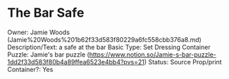 # The Bar Safe

Owner: Jamie Woods (Jamie%20Woods%201b62f33d583f80229a6fc558cbb376a8.md)
Description/Text: a safe at the bar
Basic Type: Set Dressing
Container Puzzle: Jamie's bar puzzle (https://www.notion.so/Jamie-s-bar-puzzle-1dd2f33d583f80b4a89ffea6523e4bb4?pvs=21)
Status: Source Prop/print
Container?: Yes